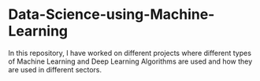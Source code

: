 # Data-Science-using-Machine-Learning
In this repository, I have worked on different projects where different types of Machine Learning and Deep Learning Algorithms are used and how they are used in different sectors.
